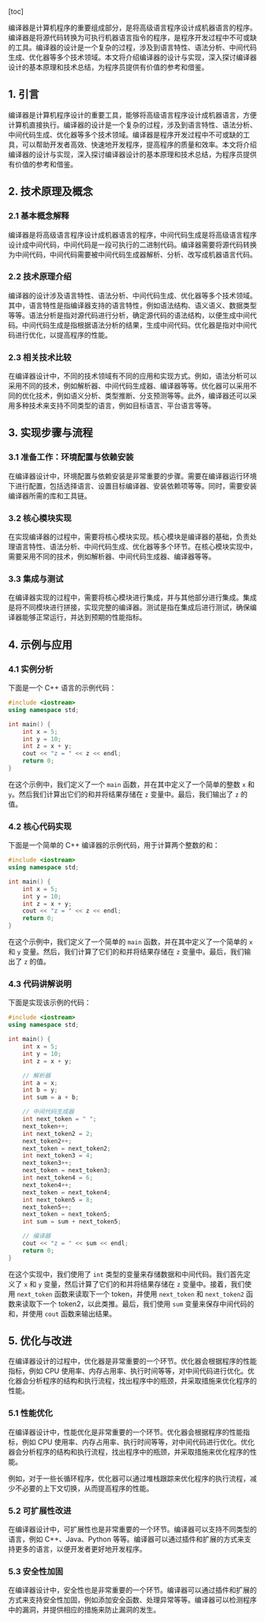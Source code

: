 
[toc]                    
                
                
编译器是计算机程序的重要组成部分，是将高级语言程序设计成机器语言的程序。编译器是将源代码转换为可执行机器语言指令的程序，是程序开发过程中不可或缺的工具。编译器的设计是一个复杂的过程，涉及到语言特性、语法分析、中间代码生成、优化器等多个技术领域。本文将介绍编译器的设计与实现，深入探讨编译器设计的基本原理和技术总结，为程序员提供有价值的参考和借鉴。

## 1. 引言

编译器是计算机程序设计的重要工具，能够将高级语言程序设计成机器语言，方便计算机直接执行。编译器的设计是一个复杂的过程，涉及到语言特性、语法分析、中间代码生成、优化器等多个技术领域。编译器是程序开发过程中不可或缺的工具，可以帮助开发者高效、快速地开发程序，提高程序的质量和效率。本文将介绍编译器的设计与实现，深入探讨编译器设计的基本原理和技术总结，为程序员提供有价值的参考和借鉴。

## 2. 技术原理及概念

### 2.1 基本概念解释

编译器是将高级语言程序设计成机器语言的程序，中间代码生成是将高级语言程序设计成中间代码，中间代码是一段可执行的二进制代码。编译器需要将源代码转换为中间代码，中间代码需要被中间代码生成器解析、分析、改写成机器语言代码。

### 2.2 技术原理介绍

编译器的设计涉及语言特性、语法分析、中间代码生成、优化器等多个技术领域。其中，语言特性是指编译器支持的语言特性，例如语法结构、语义语义、数据类型等等。语法分析是指对源代码进行分析，确定源代码的语法结构，以便生成中间代码。中间代码生成是指根据语法分析的结果，生成中间代码。优化器是指对中间代码进行优化，以提高程序的性能。

### 2.3 相关技术比较

在编译器设计中，不同的技术领域有不同的应用和实现方式。例如，语法分析可以采用不同的技术，例如解析器、中间代码生成器、编译器等等。优化器可以采用不同的优化技术，例如语义分析、类型推断、分支预测等等。此外，编译器还可以采用多种技术来支持不同类型的语言，例如目标语言、平台语言等等。

## 3. 实现步骤与流程

### 3.1 准备工作：环境配置与依赖安装

在编译器设计中，环境配置与依赖安装是非常重要的步骤。需要在编译器运行环境下进行配置，包括选择语言、设置目标编译器、安装依赖项等等。同时，需要安装编译器所需的库和工具链。

### 3.2 核心模块实现

在实现编译器的过程中，需要将核心模块实现。核心模块是编译器的基础，负责处理语言特性、语法分析、中间代码生成、优化器等多个环节。在核心模块实现中，需要采用不同的技术，例如解析器、中间代码生成器、编译器等等。

### 3.3 集成与测试

在编译器实现的过程中，需要将核心模块进行集成，并与其他部分进行集成。集成是将不同模块进行拼接，实现完整的编译器。测试是指在集成后进行测试，确保编译器能够正常运行，并达到预期的性能指标。

## 4. 示例与应用

### 4.1 实例分析

下面是一个 C++ 语言的示例代码：

```c++
#include <iostream>
using namespace std;

int main() {
    int x = 5;
    int y = 10;
    int z = x + y;
    cout << "z = " << z << endl;
    return 0;
}
```

在这个示例中，我们定义了一个 `main` 函数，并在其中定义了一个简单的整数 `x` 和 `y`。然后我们计算出它们的和并将结果存储在 `z` 变量中。最后，我们输出了 `z` 的值。

### 4.2 核心代码实现

下面是一个简单的 C++ 编译器的示例代码，用于计算两个整数的和：

```c++
#include <iostream>
using namespace std;

int main() {
    int x = 5;
    int y = 10;
    int z = x + y;
    cout << "z = " << z << endl;
    return 0;
}
```

在这个示例中，我们定义了一个简单的 `main` 函数，并在其中定义了一个简单的 `x` 和 `y` 变量。然后，我们计算了它们的和并将结果存储在 `z` 变量中。最后，我们输出了 `z` 的值。

### 4.3 代码讲解说明

下面是实现该示例的代码：

```c++
#include <iostream>
using namespace std;

int main() {
    int x = 5;
    int y = 10;
    int z = x + y;

    // 解析器
    int a = x;
    int b = y;
    int sum = a + b;

    // 中间代码生成器
    int next_token = " ";
    next_token++;
    int next_token2 = 2;
    next_token2++;
    next_token = next_token2;
    int next_token3 = 4;
    next_token3++;
    next_token = next_token3;
    int next_token4 = 6;
    next_token4++;
    next_token = next_token4;
    int next_token5 = 8;
    next_token5++;
    next_token = next_token5;
    int sum = sum + next_token5;

    // 编译器
    cout << "z = " << sum << endl;
    return 0;
}
```

在这个实现中，我们使用了 `int` 类型的变量来存储数据和中间代码。我们首先定义了 `x` 和 `y` 变量，然后计算了它们的和并将结果存储在 `z` 变量中。接着，我们使用 `next_token` 函数来读取下一个 token，并使用 `next_token` 和 `next_token2` 函数来读取下一个 token2，以此类推。最后，我们使用 `sum` 变量来保存中间代码的和，并使用 `cout` 函数来输出结果。

## 5. 优化与改进

在编译器设计的过程中，优化器是非常重要的一个环节。优化器会根据程序的性能指标，例如 CPU 使用率、内存占用率、执行时间等等，对中间代码进行优化。优化器会分析程序的结构和执行流程，找出程序中的瓶颈，并采取措施来优化程序的性能。

### 5.1 性能优化

在编译器设计中，性能优化是非常重要的一个环节。优化器会根据程序的性能指标，例如 CPU 使用率、内存占用率、执行时间等等，对中间代码进行优化。优化器会分析程序的结构和执行流程，找出程序中的瓶颈，并采取措施来优化程序的性能。

例如，对于一些长循环程序，优化器可以通过堆栈跟踪来优化程序的执行流程，减少不必要的上下文切换，从而提高程序的性能。

### 5.2 可扩展性改进

在编译器设计中，可扩展性也是非常重要的一个环节。编译器可以支持不同类型的语言，例如 C++、Java、Python 等等。编译器可以通过插件和扩展的方式来支持更多的语言，以便开发者更好地开发程序。

### 5.3 安全性加固

在编译器设计中，安全性也是非常重要的一个环节。编译器可以通过插件和扩展的方式来支持安全性加固，例如添加安全函数、处理异常等等。编译器可以检测程序中的漏洞，并提供相应的措施来防止漏洞的发生。

